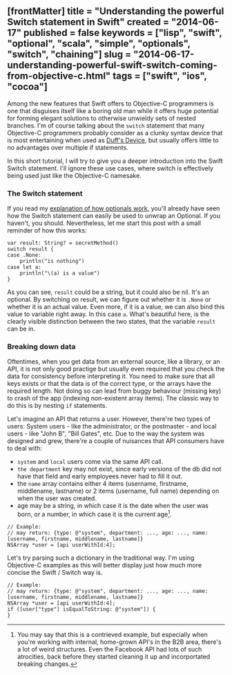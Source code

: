 [frontMatter]
title = "Understanding the powerful Switch statement in Swift"
created = "2014-06-17"
published = false
keywords = ["lisp", "swift", "optional", "scala", "simple", "optionals", "switch", "chaining"]
slug = "2014-06-17-understanding-powerful-swift-switch-coming-from-objective-c.html"
tags = ["swift", "ios", "cocoa"]
---

Among the new features that Swift offers to Objective-C programmers is
one that disguises itself like a boring old man while it offers huge
potential for forming elegant solutions to otherwise unwieldy sets of
nested branches. I\'m of course talking about the `switch` statement
that many Objective-C programmers probably consider as a clunky syntax
device that is most entertaining when used as [Duff\'s
Device](http://en.wikipedia.org/wiki/Duff's_device), but usually offers
little to no advantages over multiple if statements.

In this short tutorial, I will try to give you a deeper introduction
into the Swift Switch statement. I\'ll ignore these use cases, where
switch is effectively being used just like the Objective-C namesake.

### The Switch statement

If you read my [explanation of how optionals
work,](http://appventure.me/2014/06/13/swift-optionals-made-simple/)
you\'ll already have seen how the Switch statement can easily be used to
unwrap an Optional. If you haven\'t, you should. Nevertheless, let me
start this post with a small reminder of how this works:

``` {.Javascript}
var result: String? = secretMethod()
switch result {
case .None:
    println("is nothing")
case let a:
    println("\(a) is a value")
}
```

As you can see, `result` could be a string, but it could also be nil.
It\'s an optional. By switching on result, we can figure out whether it
is `.None` or whether it is an actual value. Even more, if it is a
value, we can also bind this value to variable right away. In this case
`a`. What\'s beautiful here, is the clearly visible distinction between
the two states, that the variable `result` can be in.

### Breaking down data

Oftentimes, when you get data from an external source, like a library,
or an API, it is not only good practige but usually even required that
you check the data for consistency before interpreting it. You need to
make sure that all keys exists or that the data is of the correct type,
or the arrays have the required length. Not doing so can lead from buggy
behaviour (missing key) to crash of the app (indexing non-existent array
items). The classic way to do this is by nesting `if` statements.

Let\'s imagine an API that returns a user. However, there\'re two types
of users: System users - like the administrator, or the postmaster - and
local users - like \"John B\", \"Bill Gates\", etc. Due to the way the
system was designed and grew, there\'re a couple of nuisances that API
consumers have to deal with:

-   `system` and `local` users come via the same API call.
-   `the department` key may not exist, since early versions of the db
    did not have that field and early employees never had to fill it
    out.
-   the `name` array contains either 4 items (username, firstname,
    middlename, lastname) or 2 items (username, full name) depending on
    when the user was created.
-   age may be a string, in which case it is the date when the user was
    born, or a number, in which case it is the current age[^1].

``` {.Objective-C}
// Example:
// may return: {type: @"system", department: ..., age: ..., name: [username, firstname, middlename, lastname]}
NSArray *user = [api userWithId:4]; 
```

Let\'s try parsing such a dictionary in the traditional way. I\'m using
Objective-C examples as this will better display just how much more
concise the Swift / Switch way is.

``` {.Objective-C}
// Example:
// may return: {type: @"system", department: ..., age: ..., name: [username, firstname, middlename, lastname]}
NSArray *user = [api userWithId:4]; 
if ([user["type"] isEqualToString: @"system"]) {
}
```

[^1]: You may say that this is a contrieved example, but especially when
    you\'re working with internal, home-grown API\'s in the B2B area,
    there\'s a lot of weird structures. Even the Facebook API had lots
    of such atrocities, back before they started cleaning it up and
    incorportated breaking changes.
